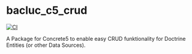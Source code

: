 # bacluc_c5_crud
<p><a href="https://github.com/bacluc/bacluc_c5_crud/actions?query=workflow%3ACI"><img src="https://github.com/ecamp/ecamp3/workflows/CI/badge.svg?branch=devel" alt="CI"></a></p>
A Package for Concrete5 to enable easy CRUD funktionality for Doctrine Entities (or other Data Sources).
